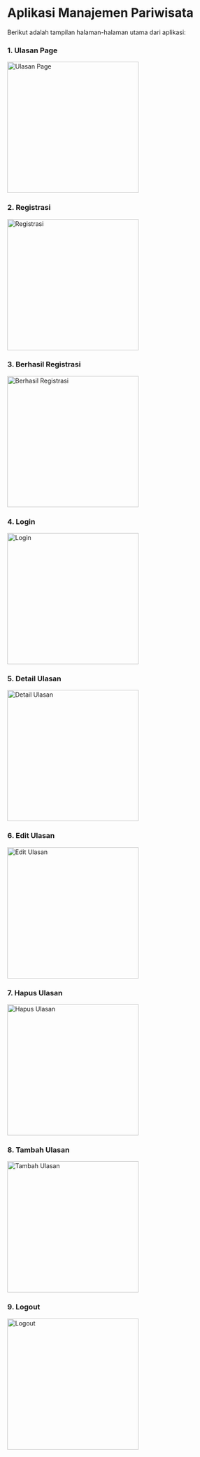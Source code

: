 # Aplikasi Manajemen Pariwisata

Berikut adalah tampilan halaman-halaman utama dari aplikasi:

### 1. Ulasan Page
<img src="assets/img/ulasan_page.png" alt="Ulasan Page" width="300">

### 2. Registrasi
<img src="assets/img/registrasi.png" alt="Registrasi" width="300">

### 3. Berhasil Registrasi
<img src="assets/img/berhasilregis.png" alt="Berhasil Registrasi" width="300">

### 4. Login
<img src="assets/img/login.png" alt="Login" width="300">

### 5. Detail Ulasan
<img src="assets/img/detail.png" alt="Detail Ulasan" width="300">

### 6. Edit Ulasan
<img src="assets/img/edit.png" alt="Edit Ulasan" width="300">

### 7. Hapus Ulasan
<img src="assets/img/hapus.png" alt="Hapus Ulasan" width="300">

### 8. Tambah Ulasan
<img src="assets/img/tambah.png" alt="Tambah Ulasan" width="300">

### 9. Logout
<img src="assets/img/logout.png" alt="Logout" width="300">
